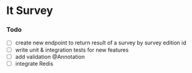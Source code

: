 # It Survey 

### Todo 
- [ ] create new endpoint to return result of a survey by survey edition id 
- [ ] write unit & integration tests for new features  
- [ ] add validation @Annotation
- [ ] integrate Redis